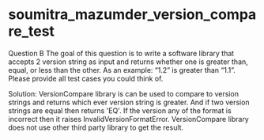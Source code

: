 # soumitra_mazumder_version_compare_test

Question B
The goal of this question is to write a software library that accepts 2 version string as input 
and returns whether one is greater than, equal, or less than the other. As an example: “1.2” is greater than “1.1”. 
Please provide all test cases you could think of.

Solution:
VersionCompare library is can be used to compare to version strings and returns which ever version string is greater. And if two version strings are equal then returns 'EQ'.
If the version any of the format is incorrect then it raises InvalidVersionFormatError.
VersionCompare library does not use other third party library to get the result.


